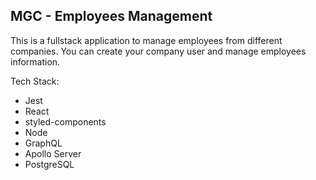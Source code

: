 ## MGC - Employees Management

This is a fullstack application to manage employees from different companies. You can create your company user and manage employees information.

Tech Stack:

- Jest
- React
- styled-components
- Node
- GraphQL
- Apollo Server
- PostgreSQL

